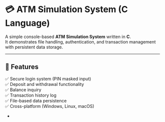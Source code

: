 # 💳 ATM Simulation System (C Language)

A simple console-based **ATM Simulation System** written in **C**.  
It demonstrates file handling, authentication, and transaction management with persistent data storage.

---

## 🚀 Features
✅ Secure login system (PIN masked input)  
✅ Deposit and withdrawal functionality  
✅ Balance inquiry  
✅ Transaction history log  
✅ File-based data persistence  
✅ Cross-platform (Windows, Linux, macOS)

-



